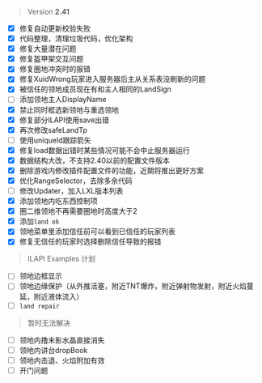 > Version **2.41**
 - [x] 修复自动更新校验失败
 - [x] 代码整理，清理垃圾代码，优化架构
 - [x] 修复大量潜在问题
 - [x] 修复盔甲架交互问题
 - [x] 修复圈地冲突时的报错
 - [x] 修复XuidWrong玩家进入服务器后主从关系表没刷新的问题
 - [x] 被信任的领地成员现在有和主人相同的LandSign
 - [ ] 添加领地主人DisplayName
 - [x] 禁止同时框选新领地与重选领地
 - [x] 修复部分ILAPI使用save出错
 - [x] 再次修改safeLandTp
 - [ ] 使用uniqueId跟踪箭矢
 - [x] 修复load数据出错时某些情况可能不会中止服务器运行
 - [x] 数据结构大改，不支持2.40以前的配置文件版本
 - [x] 删除游戏内修改插件配置文件的功能，近期将推出更好方案
 - [x] 优化RangeSelector，去除多余代码
 - [ ] 修改Updater，加入LXL版本列表
 - [x] 添加领地内吃东西控制项
 - [x] 圈二维领地不再需要圈地时高度大于2
 - [x] 添加`land ok`
 - [x] 领地菜单里添加信任前可以看到已信任的玩家列表
 - [x] 修复无信任的玩家时选择删除信任导致的报错

> ILAPI Examples 计划
 - [ ] 领地边框显示
 - [ ] 领地边缘保护（从外推活塞，附近TNT爆炸，附近弹射物发射，附近火焰蔓延，附近液体流入）
 - [ ] `land repair`

> 暂时无法解决
 - [ ] 领地内撸末影水晶直接消失
 - [ ] 领地内讲台dropBook
 - [ ] 领地内击退、火焰附加有效
 - [ ] 开门问题